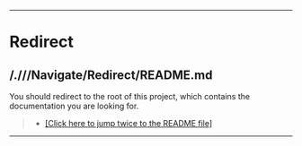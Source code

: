 
***

# Redirect

## /.///Navigate/Redirect/README.md

You should redirect to the root of this project, which contains the documentation you are looking for.

> * [[Click here to jump twice to the README file]](/README.md)

***
